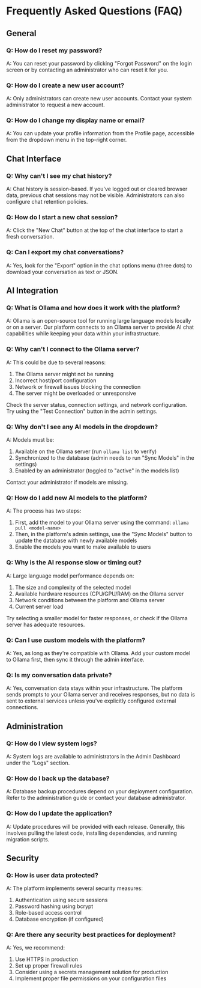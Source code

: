 # Frequently Asked Questions (FAQ)

## General

### Q: How do I reset my password?
A: You can reset your password by clicking "Forgot Password" on the login screen or by contacting an administrator who can reset it for you.

### Q: How do I create a new user account?
A: Only administrators can create new user accounts. Contact your system administrator to request a new account.

### Q: How do I change my display name or email?
A: You can update your profile information from the Profile page, accessible from the dropdown menu in the top-right corner.

## Chat Interface

### Q: Why can't I see my chat history?
A: Chat history is session-based. If you've logged out or cleared browser data, previous chat sessions may not be visible. Administrators can also configure chat retention policies.

### Q: How do I start a new chat session?
A: Click the "New Chat" button at the top of the chat interface to start a fresh conversation.

### Q: Can I export my chat conversations?
A: Yes, look for the "Export" option in the chat options menu (three dots) to download your conversation as text or JSON.

## AI Integration

### Q: What is Ollama and how does it work with the platform?
A: Ollama is an open-source tool for running large language models locally or on a server. Our platform connects to an Ollama server to provide AI chat capabilities while keeping your data within your infrastructure.

### Q: Why can't I connect to the Ollama server?
A: This could be due to several reasons:
1. The Ollama server might not be running
2. Incorrect host/port configuration
3. Network or firewall issues blocking the connection
4. The server might be overloaded or unresponsive

Check the server status, connection settings, and network configuration. Try using the "Test Connection" button in the admin settings.

### Q: Why don't I see any AI models in the dropdown?
A: Models must be:
1. Available on the Ollama server (run `ollama list` to verify)
2. Synchronized to the database (admin needs to run "Sync Models" in the settings)
3. Enabled by an administrator (toggled to "active" in the models list)

Contact your administrator if models are missing.

### Q: How do I add new AI models to the platform?
A: The process has two steps:
1. First, add the model to your Ollama server using the command: `ollama pull <model-name>`
2. Then, in the platform's admin settings, use the "Sync Models" button to update the database with newly available models
3. Enable the models you want to make available to users

### Q: Why is the AI response slow or timing out?
A: Large language model performance depends on:
1. The size and complexity of the selected model
2. Available hardware resources (CPU/GPU/RAM) on the Ollama server
3. Network conditions between the platform and Ollama server
4. Current server load

Try selecting a smaller model for faster responses, or check if the Ollama server has adequate resources.

### Q: Can I use custom models with the platform?
A: Yes, as long as they're compatible with Ollama. Add your custom model to Ollama first, then sync it through the admin interface.

### Q: Is my conversation data private?
A: Yes, conversation data stays within your infrastructure. The platform sends prompts to your Ollama server and receives responses, but no data is sent to external services unless you've explicitly configured external connections.

## Administration

### Q: How do I view system logs?
A: System logs are available to administrators in the Admin Dashboard under the "Logs" section.

### Q: How do I back up the database?
A: Database backup procedures depend on your deployment configuration. Refer to the administration guide or contact your database administrator.

### Q: How do I update the application?
A: Update procedures will be provided with each release. Generally, this involves pulling the latest code, installing dependencies, and running migration scripts.

## Security

### Q: How is user data protected?
A: The platform implements several security measures:
1. Authentication using secure sessions
2. Password hashing using bcrypt
3. Role-based access control
4. Database encryption (if configured)

### Q: Are there any security best practices for deployment?
A: Yes, we recommend:
1. Use HTTPS in production
2. Set up proper firewall rules
3. Consider using a secrets management solution for production
4. Implement proper file permissions on your configuration files 